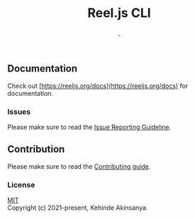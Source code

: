 <p align="center">
  <h1 align="center">Reel.js CLI</h1>
</p>

<p align="center">
  <a aria-label="NPM version" href="https://www.npmjs.com/package/@reeljs/reel-cli">
    <img alt="" src="https://img.shields.io/npm/v/@reeljs/reel-cli?color=0&style=for-the-badge">
  </a>
  <a aria-label="License" href="https://github.com/reeljs/reel-cli/blob/main/LICENSE.md">
    <img alt="" src="https://img.shields.io/github/license/reeljs/reel?style=for-the-badge">
  </a>
</p>

<br>



## Documentation

Check out  [https://reeljs.org/docs](https://reeljs.org/docs) for documentation.

### Issues

Please make sure to read the [Issue Reporting Guideline](/CONTRIBUTION.md#issue-reporting-guideline).

## Contribution

Please make sure to read the [Contributing guide](/CONTRIBUTION.md).

### License

[MIT](/LICENSE.md)
<br>
Copyright (c) 2021-present, Kehinde Akinsanya.